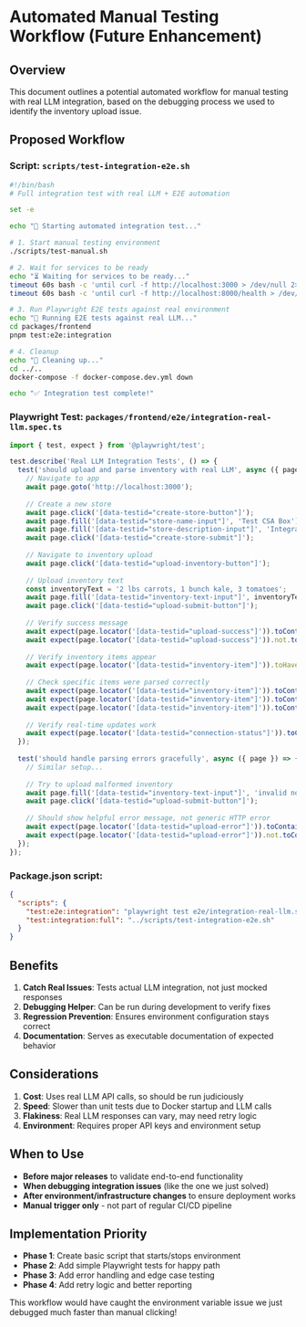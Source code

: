 # Automated Manual Testing Workflow (Future Enhancement)

## Overview

This document outlines a potential automated workflow for manual testing with real LLM integration, based on the debugging process we used to identify the inventory upload issue.

## Proposed Workflow

### Script: `scripts/test-integration-e2e.sh`
```bash
#!/bin/bash
# Full integration test with real LLM + E2E automation

set -e

echo "🚀 Starting automated integration test..."

# 1. Start manual testing environment
./scripts/test-manual.sh

# 2. Wait for services to be ready
echo "⏳ Waiting for services to be ready..."
timeout 60s bash -c 'until curl -f http://localhost:3000 > /dev/null 2>&1; do sleep 2; done'
timeout 60s bash -c 'until curl -f http://localhost:8000/health > /dev/null 2>&1; do sleep 2; done'

# 3. Run Playwright E2E tests against real environment
echo "🧪 Running E2E tests against real LLM..."
cd packages/frontend
pnpm test:e2e:integration

# 4. Cleanup
echo "🧹 Cleaning up..."
cd ../..
docker-compose -f docker-compose.dev.yml down

echo "✅ Integration test complete!"
```

### Playwright Test: `packages/frontend/e2e/integration-real-llm.spec.ts`
```typescript
import { test, expect } from '@playwright/test';

test.describe('Real LLM Integration Tests', () => {
  test('should upload and parse inventory with real LLM', async ({ page }) => {
    // Navigate to app
    await page.goto('http://localhost:3000');
    
    // Create a new store
    await page.click('[data-testid="create-store-button"]');
    await page.fill('[data-testid="store-name-input"]', 'Test CSA Box');
    await page.fill('[data-testid="store-description-input"]', 'Integration test store');
    await page.click('[data-testid="create-store-submit"]');
    
    // Navigate to inventory upload
    await page.click('[data-testid="upload-inventory-button"]');
    
    // Upload inventory text
    const inventoryText = '2 lbs carrots, 1 bunch kale, 3 tomatoes';
    await page.fill('[data-testid="inventory-text-input"]', inventoryText);
    await page.click('[data-testid="upload-submit-button"]');
    
    // Verify success message
    await expect(page.locator('[data-testid="upload-success"]')).toContainText('Successfully added');
    await expect(page.locator('[data-testid="upload-success"]')).not.toContainText('0 items');
    
    // Verify inventory items appear
    await expect(page.locator('[data-testid="inventory-item"]')).toHaveCount.greaterThan(0);
    
    // Check specific items were parsed correctly
    await expect(page.locator('[data-testid="inventory-item"]')).toContainText('carrots');
    await expect(page.locator('[data-testid="inventory-item"]')).toContainText('kale');
    await expect(page.locator('[data-testid="inventory-item"]')).toContainText('tomatoes');
    
    // Verify real-time updates work
    await expect(page.locator('[data-testid="connection-status"]')).toContainText('Connected');
  });
  
  test('should handle parsing errors gracefully', async ({ page }) => {
    // Similar setup...
    
    // Try to upload malformed inventory
    await page.fill('[data-testid="inventory-text-input"]', 'invalid nonsense text');
    await page.click('[data-testid="upload-submit-button"]');
    
    // Should show helpful error message, not generic HTTP error
    await expect(page.locator('[data-testid="upload-error"]')).toContainText('Failed to parse inventory text');
    await expect(page.locator('[data-testid="upload-error"]')).not.toContainText('HTTP error! status: 400');
  });
});
```

### Package.json script:
```json
{
  "scripts": {
    "test:e2e:integration": "playwright test e2e/integration-real-llm.spec.ts",
    "test:integration:full": "../scripts/test-integration-e2e.sh"
  }
}
```

## Benefits

1. **Catch Real Issues**: Tests actual LLM integration, not just mocked responses
2. **Debugging Helper**: Can be run during development to verify fixes
3. **Regression Prevention**: Ensures environment configuration stays correct
4. **Documentation**: Serves as executable documentation of expected behavior

## Considerations

1. **Cost**: Uses real LLM API calls, so should be run judiciously
2. **Speed**: Slower than unit tests due to Docker startup and LLM calls
3. **Flakiness**: Real LLM responses can vary, may need retry logic
4. **Environment**: Requires proper API keys and environment setup

## When to Use

- **Before major releases** to validate end-to-end functionality
- **When debugging integration issues** (like the one we just solved)
- **After environment/infrastructure changes** to ensure deployment works
- **Manual trigger only** - not part of regular CI/CD pipeline

## Implementation Priority

- **Phase 1**: Create basic script that starts/stops environment
- **Phase 2**: Add simple Playwright tests for happy path
- **Phase 3**: Add error handling and edge case testing
- **Phase 4**: Add retry logic and better reporting

This workflow would have caught the environment variable issue we just debugged much faster than manual clicking!